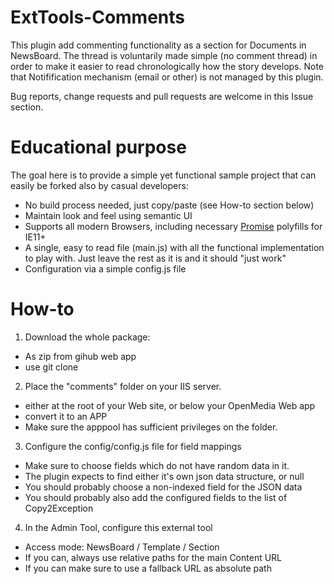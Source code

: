 # ExtTools-Comments
This plugin add commenting functionality as a section for Documents in NewsBoard.
The thread is voluntarily made simple (no comment thread) in order to make it easier to read chronologically how the story develops.
Note that Notifification mechanism (email or other) is not managed by this plugin.

Bug reports, change requests and pull requests are welcome in this Issue section.

# Educational purpose

The goal here is to provide a simple yet functional sample project that can easily be forked also by casual developers:
- No build process needed, just copy/paste (see How-to section below)
- Maintain look and feel using semantic UI
- Supports all modern Browsers, including necessary [Promise](https://www.promisejs.org/) polyfills for IE11+
- A single, easy to read file (main.js) with all the functional implementation to play with. Just leave the rest as it is and it should "just work"
- Configuration via a simple config.js file

# How-to

1. Download the whole package:
  - As zip from gihub web app
  - use git clone

2. Place the "comments" folder on your IIS server. 
  - either at the root of your Web site, or below your OpenMedia Web app
  - convert it to an APP
  - Make sure the apppool has sufficient privileges on the folder.

3. Configure the config/config.js file for field mappings
- Make sure to choose fields which do not have random data in it. 
- The plugin expects to find either it's own json data structure, or null
- You should probably choose a non-indexed field for the JSON data
- You should probably also add the configured fields to the list of Copy2Exception

4. In the Admin Tool, configure this external tool 
  - Access mode: NewsBoard / Template / Section
  - If you can, always use relative paths for the main Content URL
  - If you can make sure to use a fallback URL as absolute path
  
  

